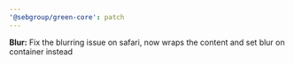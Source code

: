 ```yaml
---
'@sebgroup/green-core': patch
---
```


**Blur:** Fix the blurring issue on safari, now wraps the content and set blur on container instead
